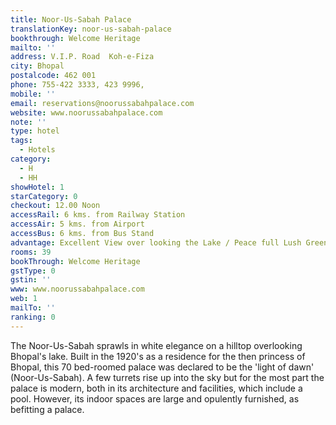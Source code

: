 ```yaml
---
title: Noor-Us-Sabah Palace
translationKey: noor-us-sabah-palace
bookthrough: Welcome Heritage
mailto: ''
address: V.I.P. Road  Koh-e-Fiza
city: Bhopal
postalcode: 462 001
phone: 755-422 3333, 423 9996,
mobile: ''
email: reservations@noorussabahpalace.com
website: www.noorussabahpalace.com
note: ''
type: hotel
tags:
  - Hotels
category:
  - H
  - HH
showHotel: 1
starCategory: 0
checkout: 12.00 Noon
accessRail: 6 kms. from Railway Station
accessAir: 5 kms. from Airport
accessBus: 6 kms. from Bus Stand
advantage: Excellent View over looking the Lake / Peace full Lush Green Surroundings
rooms: 39
bookThrough: Welcome Heritage
gstType: 0
gstin: ''
www: www.noorussabahpalace.com
web: 1
mailTo: ''
ranking: 0
---
```













The Noor-Us-Sabah sprawls in white elegance on a hilltop overlooking Bhopal's lake. Built in the 1920's as a residence for the then princess of Bhopal, this 70 bed-roomed palace was declared to be the 'light of dawn' (Noor-Us-Sabah).     A few turrets rise up into the sky but for the most part the palace is modern, both in its architecture and facilities, which include a pool. However, its indoor spaces are large and opulently furnished, as befitting a palace.